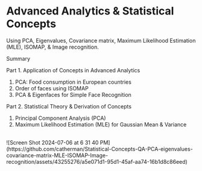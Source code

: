 # Advanced Analytics & Statistical Concepts

Using PCA, Eigenvalues, Covariance matrix, Maximum Likelihood Estimation (MLE), ISOMAP, & Image recognition.

Summary

Part 1.  Application of Concepts in Advanced Analytics
  1. PCA: Food consumption in European countries
  2. Order of faces using ISOMAP
  3. PCA & Eigenfaces for Simple Face Recognition

Part 2. Statistical Theory & Derivation of Concepts
  1. Principal Component Analysis (PCA) 
  2. Maximum Likelihood Estimation (MLE) for Gaussian Mean & Variance 

<br clear="right"/> 
![Screen Shot 2024-07-06 at 6 31 40 PM](https://github.com/catherman/Statistical-Concepts-QA-PCA-eigenvalues-covariance-matrix-MLE-ISOMAP-Image-recognition/assets/43255276/a5e071d1-95d1-45af-aa74-16b1d8c86eed)


